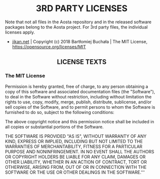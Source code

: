 <h1 style="text-align: center;">3RD PARTY LICENSES</h1>

Note that not all files in the Aosta repository and in the released software packages belong to the Aosta project. For 3rd party files, the individual licenses apply.

- [jikan.net](https://github.com/Ervie/jikan.net) | Copyright (c) 2018 Bartłomiej Buchała | The MIT License, https://opensource.org/licenses/MIT

<h2 style="text-align: center;">LICENSE TEXTS</h2>

### The MIT License

Permission is hereby granted, free of charge, to any person obtaining a copy of this software and associated documentation files (the "Software"), to deal in the Software without restriction, including without limitation the rights to use, copy, modify, merge, publish, distribute, sublicense, and/or sell copies of the Software, and to permit persons to whom the Software is furnished to do so, subject to the following conditions:

The above copyright notice and this permission notice shall be included in all copies or substantial portions of the Software.

THE SOFTWARE IS PROVIDED "AS IS", WITHOUT WARRANTY OF ANY KIND, EXPRESS OR IMPLIED, INCLUDING BUT NOT LIMITED TO THE WARRANTIES OF MERCHANTABILITY, FITNESS FOR A PARTICULAR PURPOSE AND NONINFRINGEMENT. IN NO EVENT SHALL THE AUTHORS OR COPYRIGHT HOLDERS BE LIABLE FOR ANY CLAIM, DAMAGES OR OTHER LIABILITY, WHETHER IN AN ACTION OF CONTRACT, TORT OR OTHERWISE, ARISING FROM, OUT OF OR IN CONNECTION WITH THE SOFTWARE OR THE USE OR OTHER DEALINGS IN THE SOFTWARE.'''
